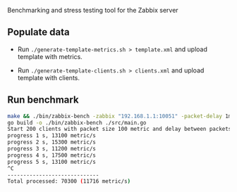 Benchmarking and stress testing tool for the Zabbix server

## Populate data

* Run `./generate-template-metrics.sh > template.xml` and upload template with metrics.

* Run `./generate-template-clients.sh > clients.xml` and upload template with clients.

## Run benchmark

```bash
make && ./bin/zabbix-bench -zabbix "192.168.1.1:10051" -packet-delay 1ms
go build -o ./bin/zabbix-bench ./src/main.go
Start 200 clients with packet size 100 metric and delay between packets 1ms
progress 1 s, 13100 metric/s
progress 2 s, 15300 metric/s
progress 3 s, 11200 metric/s
progress 4 s, 17500 metric/s
progress 5 s, 13100 metric/s
^C
-----------------------------
Total processed: 70300 (11716 metric/s)
```
